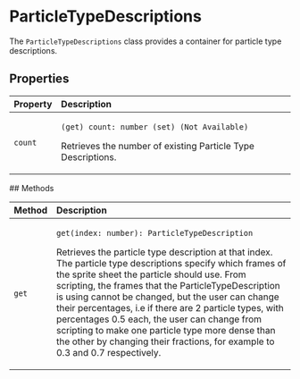 # ParticleTypeDescriptions

The `ParticleTypeDescriptions` class provides a container for particle type descriptions.

## Properties

<table>
  <thead>
    <tr>
      <th style="text-align:left">Property</th>
      <th style="text-align:left">Description</th>
    </tr>
  </thead>
  <tbody>
    <tr>
      <td style="text-align:left"><code>count</code>
      </td>
      <td style="text-align:left">
        <p><code>(get) count: number (set) (Not Available)</code>
        </p>
        <p>Retrieves the number of existing Particle Type Descriptions.</p>
      </td>
    </tr>
  </tbody>
</table>## Methods

<table>
  <thead>
    <tr>
      <th style="text-align:left">Method</th>
      <th style="text-align:left">Description</th>
    </tr>
  </thead>
  <tbody>
    <tr>
      <td style="text-align:left"><code>get</code>
      </td>
      <td style="text-align:left">
        <p><code>get(index: number): ParticleTypeDescription</code>
        </p>
        <p>Retrieves the particle type description at that index. The particle type
          descriptions specify which frames of the sprite sheet the particle should
          use. From scripting, the frames that the ParticleTypeDescription is using
          cannot be changed, but the user can change their percentages, i.e if there
          are 2 particle types, with percentages 0.5 each, the user can change from
          scripting to make one particle type more dense than the other by changing
          their fractions, for example to 0.3 and 0.7 respectively.</p>
      </td>
    </tr>
  </tbody>
</table>
